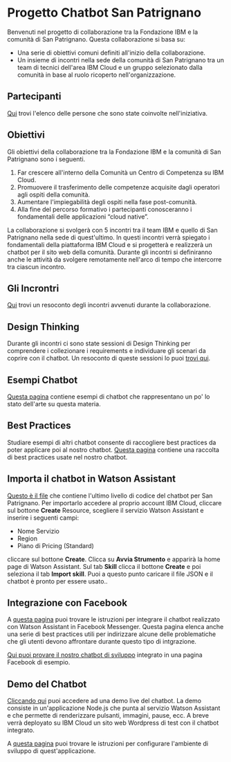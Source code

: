 # Progetto Chatbot San Patrignano

Benvenuti nel progetto di collaborazione tra la Fondazione IBM e la comunità di San Patrignano. Questa collaborazione si basa su:

* Una serie di obiettivi comuni definiti all'inizio della collaborazione.
* Un insieme di incontri nella sede della comunità di San Patrignano tra un team di tecnici dell'area IBM Cloud e un gruppo   selezionato dalla comunità in base al ruolo ricoperto nell'organizzazione.

## Partecipanti

[Qui](doc/Partecipanti.md) trovi l'elenco delle persone che sono state coinvolte nell'iniziativa.

## Obiettivi

Gli obiettivi della collaborazione tra la Fondazione IBM e la comunità di San Patrignano sono i seguenti.

1. Far crescere all'interno della Comunità un Centro di Competenza su IBM Cloud.
2. Promuovere il trasferimento delle competenze acquisite dagli operatori agli ospiti della comunità.
3. Aumentare l'impiegabilità degli ospiti nella fase post-comunità.
4. Alla fine del percorso formativo i partecipanti conosceranno i fondamentali delle applicazioni “cloud native”.

La collaborazione si svolgerà con 5 incontri tra il team IBM e quello di San Patrignano nella sede di quest'ultimo. In questi incontri verrà spiegato i fondamentali della piattaforma IBM Cloud e si progetterà e realizzerà un chatbot per il sito web della comunità. Durante gli incontri si definiranno anche le attività da svolgere remotamente nell'arco di tempo che intercorre tra ciascun incontro.

## Gli Incrontri

[Qui](doc/Incontri.md) trovi un resoconto degli incontri avvenuti durante la collaborazione.

## Design Thinking

Durante gli incontri ci sono state sessioni di Design Thinking per comprendere i collezionare i requirements e individuare gli scenari da coprire con il chatbot. Un resoconto di queste sessioni lo puoi [trovi qui](doc/DesignThinking.md).

## Esempi Chatbot

[Questa pagina](doc/ChatbotExamples.md) contiene esempi di chatbot che rappresentano un po' lo stato dell'arte su questa materia.

## Best Practices

Studiare esempi di altri chatbot consente di raccogliere best practices da poter applicare poi al nostro chatbot. [Questa pagina](doc/BestPractices.md) contiene una raccolta di best practices usate nel nostro chatbot.

## Importa il chatbot in Watson Assistant

[Questo è il file](training/skill-San-Patrignano.json?raw=true) che contiene l'ultimo livello di codice del chatbot per San Patrignano. Per importarlo accedere al proprio account IBM Cloud, cliccare sul bottone **Create** Resource, scegliere il servizio Watson Assistant e inserire i seguenti campi:

* Nome Servizio
* Region
* Piano di Pricing (Standard)

cliccare sul bottone **Create**. Clicca su **Avvia Strumento** e apparirà la home page di Watson Assistant. Sul tab **Skill** clicca il bottone **Create** e poi seleziona il tab **Import skill**. Puoi a questo punto caricare il file JSON e il chatbot è pronto per essere usato..

## Integrazione con Facebook
A [questa pagina](doc/FacebookIntegration.md) puoi trovare le istruzioni per integrare il chatbot realizzato con Watson Assistant in Facebook Messenger.
Questa pagina elenca anche una serie di best practices utili per indirizzare alcune delle problematiche che gli utenti devono affrontare durante questo tipo di
intgrazione.

[Qui puoi provare il nostro chatbot di sviluppo](https://www.facebook.com/SanPa-Chatbot-372719496686347) integrato in una pagina Facebook di esempio.
## Demo del Chatbot

[Cliccando qui](https://sanpatrignano.eu-gb.mybluemix.net/) puoi accedere ad una demo live del chatbot. La demo consiste in un'applicazione Node.js che punta al servizio Watson Assistant e che permette di renderizzare pulsanti, immagini, pause, ecc. A breve verrà deployato su IBM Cloud un sito web Wordpress di test con il chatbot integrato.

A [questa pagina](doc/ConfiguraAmbienteSviluppo.md) puoi trovare le istruzioni per configurare l'ambiente di sviluppo di quest'applicazione.
